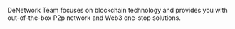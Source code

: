DeNetwork Team focuses on blockchain technology and provides you with out-of-the-box P2p network and Web3 one-stop solutions.
